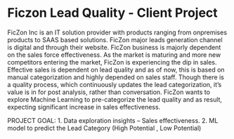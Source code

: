 # Ficzon Lead Quality - Client Project

FicZon Inc is an IT solution provider with products ranging from onpremises products to SAAS based solutions. FicZon major leads generation channel is digital and through their website.  FicZon business is majorly dependent on the sales force effectiveness. As the market is maturing and more new competitors entering the market, FicZon is experiencing the dip in sales.  Effective sales is dependent on lead quality and as of now, this is based on manual categorization and highly depended on sales staff. Though there is a quality process, which continuously updates the lead categorization, it’s value is in for post analysis, rather than conversation. FicZon wants to explore Machine Learning to pre-categorize the lead quality and as result, expecting significant increase in sales effectiveness. 
 
PROJECT GOAL: 1. Data exploration insights – Sales effectiveness. 2. ML model to predict the Lead Category (High Potential , Low Potential)
